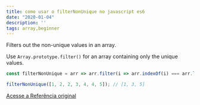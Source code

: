 ```yaml
---
title: como usar o filterNonUnique no javascript es6
date: "2020-01-04"
description: ''
tags: array,beginner
---
```


Filters out the non-unique values in an array.

Use `Array.prototype.filter()` for an array containing only the unique values.

```js
const filterNonUnique = arr => arr.filter(i => arr.indexOf(i) === arr.lastIndexOf(i));
```

```js
filterNonUnique([1, 2, 2, 3, 4, 4, 5]); // [1, 3, 5]
```


[Acesse a Referência original](http://github.com/30-seconds/)
